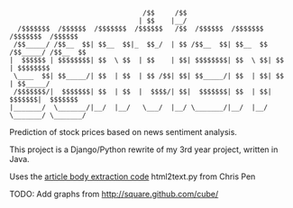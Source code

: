 ```
                                 /$$     /$$                                        
                                | $$    |__/                                        
  /$$$$$$$  /$$$$$$  /$$$$$$$  /$$$$$$   /$$  /$$$$$$  /$$$$$$$   /$$$$$$$  /$$$$$$ 
 /$$_____/ /$$__  $$| $$__  $$|_  $$_/  | $$ /$$__  $$| $$__  $$ /$$_____/ /$$__  $$
|  $$$$$$ | $$$$$$$$| $$  \ $$  | $$    | $$| $$$$$$$$| $$  \ $$| $$      | $$$$$$$$
 \____  $$| $$_____/| $$  | $$  | $$ /$$| $$| $$_____/| $$  | $$| $$      | $$_____/
 /$$$$$$$/|  $$$$$$$| $$  | $$  |  $$$$/| $$|  $$$$$$$| $$  | $$|  $$$$$$$|  $$$$$$$
|_______/  \_______/|__/  |__/   \___/  |__/ \_______/|__/  |__/ \_______/ \_______/

```

Prediction of stock prices based on news sentiment analysis.

This project is a Django/Python rewrite of my 3rd year project, written in Java.

Uses the [article body extraction code](http://www.chrisspen.com/blog/how-to-extract-a-webpage%E2%80%99s-main-article-content-the-unicode-edition.html) html2text.py from Chris Pen

TODO: Add graphs from http://square.github.com/cube/
